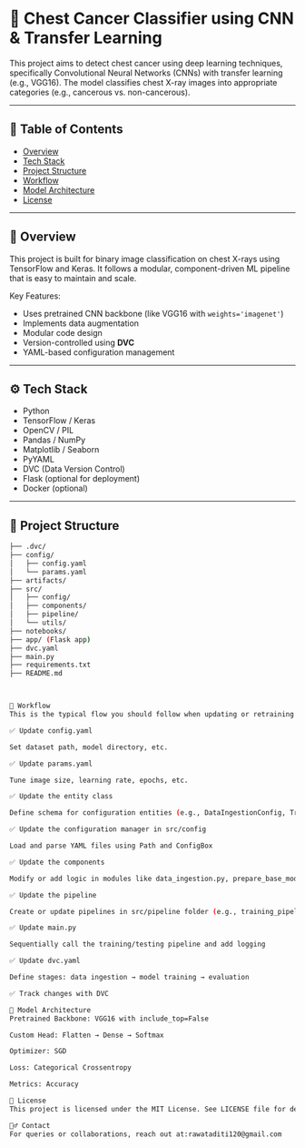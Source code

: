 # 🧠 Chest Cancer Classifier using CNN & Transfer Learning

This project aims to detect chest cancer using deep learning techniques, specifically Convolutional Neural Networks (CNNs) with transfer learning (e.g., VGG16). The model classifies chest X-ray images into appropriate categories (e.g., cancerous vs. non-cancerous).

---

## 📌 Table of Contents

- [Overview](#overview)
- [Tech Stack](#tech-stack)
- [Project Structure](#project-structure)
- [Workflow](#workflow)
- [Model Architecture](#model-architecture)
- [License](#license)

---

## 🧐 Overview

This project is built for binary image classification on chest X-rays using TensorFlow and Keras. It follows a modular, component-driven ML pipeline that is easy to maintain and scale.

Key Features:
- Uses pretrained CNN backbone (like VGG16 with `weights='imagenet'`)
- Implements data augmentation
- Modular code design
- Version-controlled using **DVC**
- YAML-based configuration management

---

## ⚙️ Tech Stack

- Python
- TensorFlow / Keras
- OpenCV / PIL
- Pandas / NumPy
- Matplotlib / Seaborn
- PyYAML
- DVC (Data Version Control)
- Flask (optional for deployment)
- Docker (optional)

---

## 📁 Project Structure

```bash
├── .dvc/
├── config/
│   ├── config.yaml
│   └── params.yaml
├── artifacts/
├── src/
│   ├── config/
│   ├── components/
│   ├── pipeline/
│   └── utils/
├── notebooks/
├── app/ (Flask app)
├── dvc.yaml
├── main.py
├── requirements.txt
├── README.md



🔁 Workflow
This is the typical flow you should follow when updating or retraining the model:

✅ Update config.yaml

Set dataset path, model directory, etc.

✅ Update params.yaml

Tune image size, learning rate, epochs, etc.

✅ Update the entity class

Define schema for configuration entities (e.g., DataIngestionConfig, TrainingConfig)

✅ Update the configuration manager in src/config

Load and parse YAML files using Path and ConfigBox

✅ Update the components

Modify or add logic in modules like data_ingestion.py, prepare_base_model.py, training.py, etc.

✅ Update the pipeline

Create or update pipelines in src/pipeline folder (e.g., training_pipeline)

✅ Update main.py

Sequentially call the training/testing pipeline and add logging

✅ Update dvc.yaml

Define stages: data ingestion → model training → evaluation

✅ Track changes with DVC

🧠 Model Architecture
Pretrained Backbone: VGG16 with include_top=False

Custom Head: Flatten → Dense → Softmax

Optimizer: SGD

Loss: Categorical Crossentropy

Metrics: Accuracy

📜 License
This project is licensed under the MIT License. See LICENSE file for details.

🙋‍♂️ Contact
For queries or collaborations, reach out at:rawataditi120@gmail.com
